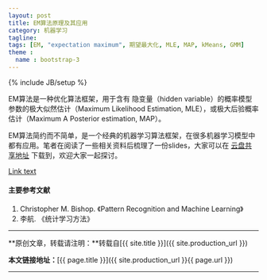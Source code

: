 ```yaml
---
layout: post
title: EM算法原理及其应用
category: 机器学习
tagline: 
tags: [EM, "expectation maximum", 期望最大化, MLE, MAP, kMeans, GMM]
theme :
  name : bootstrap-3
---
```

{% include JB/setup %}

EM算法是一种优化算法框架，用于含有 隐变量（hidden variable）的概率模型参数的极大似然估计（Maximum Likelihood Estimation, MLE），或极大后验概率估计（Maximum A Posterior estimation, MAP）。

EM算法简约而不简单，是一个经典的机器学习算法框架，在很多机器学习模型中都有应用。笔者在阅读了一些相关资料后梳理了一份slides，大家可以在 [云盘共享地址](http://pan.baidu.com/s/1minqq5U) 下载到，欢迎大家一起探讨。

<a href="/docs/2016-08-19-introduction-about-EM-algorithm-doc1.pdf">Link text</a>

#### 主要参考文献
1. Christopher M. Bishop. 《Pattern Recognition and Machine Learning》
2. 李航. 《统计学习方法》

* * *

**原创文章，转载请注明：**转载自[{{ site.title }}]({{ site.production_url }})

**本文链接地址：**[{{ page.title }}]({{ site.production_url }}{{ page.url }})

* * *
